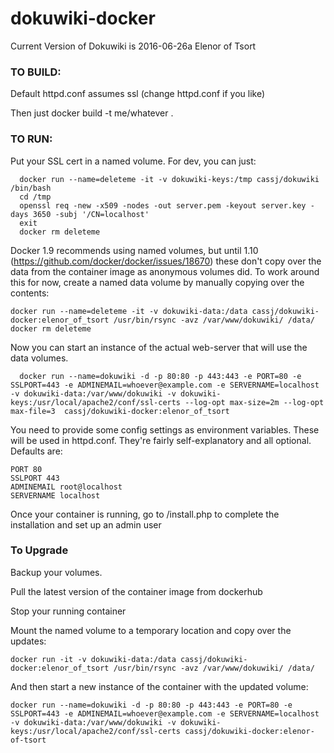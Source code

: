 # dokuwiki-docker

Current Version of Dokuwiki is 2016-06-26a Elenor of Tsort


### TO BUILD:

Default httpd.conf assumes ssl (change httpd.conf if you like)

Then just docker build -t me/whatever .


### TO RUN:

Put your SSL cert in a named volume. For dev, you can just:

```
  docker run --name=deleteme -it -v dokuwiki-keys:/tmp cassj/dokuwiki /bin/bash
  cd /tmp
  openssl req -new -x509 -nodes -out server.pem -keyout server.key -days 3650 -subj '/CN=localhost'
  exit
  docker rm deleteme
``` 
Docker 1.9 recommends using named volumes, but until 1.10 (https://github.com/docker/docker/issues/18670) these don't copy over the data from the container image as anonymous volumes did. To work around this for now, create a named data volume by manually copying over the contents:

```
docker run --name=deleteme -it -v dokuwiki-data:/data cassj/dokuwiki-docker:elenor_of_tsort /usr/bin/rsync -avz /var/www/dokuwiki/ /data/ 
docker rm deleteme
```

Now you can start an instance of the actual web-server that will use the data volumes. 

```
  docker run --name=dokuwiki -d -p 80:80 -p 443:443 -e PORT=80 -e SSLPORT=443 -e ADMINEMAIL=whoever@example.com -e SERVERNAME=localhost -v dokuwiki-data:/var/www/dokuwiki -v dokuwiki-keys:/usr/local/apache2/conf/ssl-certs --log-opt max-size=2m --log-opt max-file=3  cassj/dokuwiki-docker:elenor_of_tsort
```

You need to provide some config settings as environment variables. These will be used in httpd.conf.
They're fairly self-explanatory and all optional. Defaults are:

```
PORT 80
SSLPORT 443
ADMINEMAIL root@localhost
SERVERNAME localhost
```

Once your container is running, go to <host>/install.php to complete the installation and set up an admin user 


### To Upgrade

Backup your volumes. 

Pull the latest version of the container image from dockerhub

Stop your running container

Mount the named volume to a temporary location and copy over the updates: 

```
docker run -it -v dokuwiki-data:/data cassj/dokuwiki-docker:elenor_of_tsort /usr/bin/rsync -avz /var/www/dokuwiki/ /data/
``` 

And then start a new instance of the container with the updated volume:

```
docker run --name=dokuwiki -d -p 80:80 -p 443:443 -e PORT=80 -e SSLPORT=443 -e ADMINEMAIL=whoever@example.com -e SERVERNAME=localhost -v dokuwiki-data:/var/www/dokuwiki -v dokuwiki-keys:/usr/local/apache2/conf/ssl-certs cassj/dokuwiki-docker:elenor-of-tsort
```







